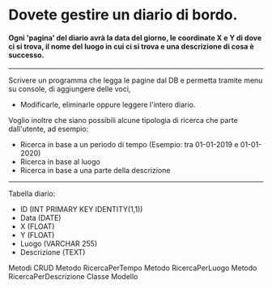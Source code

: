 ﻿# Dovete gestire un diario di bordo.

#### Ogni 'pagina' del diario avrà la data del giorno, le coordinate X e Y di dove ci si trova, il nome del luogo in cui ci si trova e una descrizione di cosa è successo.

---
Scrivere un programma che legga le pagine dal DB e permetta tramite menu su console, di aggiungere delle voci,

- Modificarle, eliminarle oppure leggere l'intero diario.

Voglio inoltre che siano possibili alcune tipologia di ricerca che parte dall'utente, ad esempio:

- Ricerca in base a un periodo di tempo (Esempio: tra 01-01-2019 e 01-01-2020)
- Ricerca in base al luogo
- Ricerca in base a una parte della descrizione

---
Tabella diario:

- ID (INT PRIMARY KEY IDENTITY(1,1))
- Data (DATE)
- X (FLOAT)
- Y (FLOAT)
- Luogo (VARCHAR 255)
- Descrizione (TEXT)

Metodi CRUD
Metodo RicercaPerTempo
Metodo RicercaPerLuogo
Metodo RicercaPerDescrizione
Classe Modello
